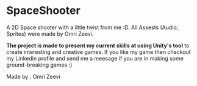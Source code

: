 # SpaceShooter
A 2D Space shooter with a little twist from me :D.
All Assests (Audio, Sprites) were made by Omri Zeevi.


**The project is made to present my current skills at using Unity's tool** to create interesting and creative games.
If you like my game then checkout my Linkedin profile and send me a meesage if you are in making some ground-breaking games :)

Made by : Omri Zeevi

